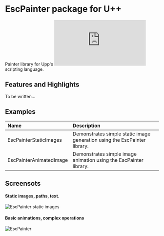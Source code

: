 
# EscPainter package for U++

Painter library for Upp's ![Esc](https://www.ultimatepp.org/srcdoc$Esc$Esc_en-us.html) scripting language.

## Features and Highlights

To be written...

## Examples

|**Name**            | **Description**                                                                   |
|:---                |:---                                                                               |
| EscPainterStaticImages  | Demonstrates simple static image generation using the EscPainter library.    |
| EscPainterAnimatedImage | Demonstrates simple image animation using the EscPainter library.            |

## Screensots

#### Static images, paths, text.
![EscPainter static images](https://i.imgur.com/gVNSHC5.png)

#### Basic animations, complex operations
![EscPainter](https://i.imgur.com/zR0ySVX.png)
